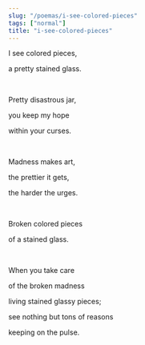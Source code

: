 ```yaml
---
slug: "/poemas/i-see-colored-pieces"
tags: ["normal"]
title: "i-see-colored-pieces"
---
```

I see colored pieces,

a pretty stained glass.

&nbsp;

Pretty disastrous jar,

you keep my hope 

within your curses.

&nbsp;

Madness makes art,

the prettier it gets,

the harder the urges.

&nbsp;

Broken colored pieces

of a stained glass.

&nbsp;

When you take care

of the broken madness 

living stained glassy pieces;

see nothing but tons of reasons 

keeping on the pulse.